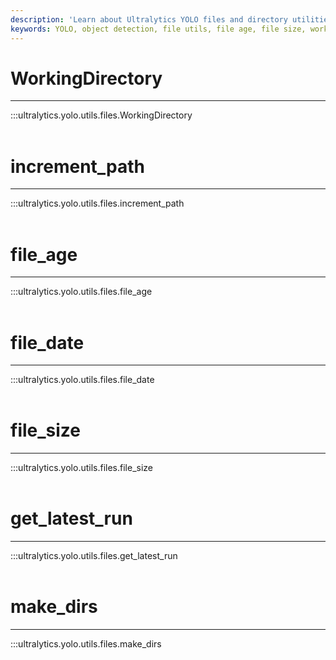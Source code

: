 ```yaml
---
description: 'Learn about Ultralytics YOLO files and directory utilities: WorkingDirectory, file_age, file_size, and make_dirs.'
keywords: YOLO, object detection, file utils, file age, file size, working directory, make directories, Ultralytics Docs
---
```


# WorkingDirectory
---
:::ultralytics.yolo.utils.files.WorkingDirectory
<br><br>

# increment_path
---
:::ultralytics.yolo.utils.files.increment_path
<br><br>

# file_age
---
:::ultralytics.yolo.utils.files.file_age
<br><br>

# file_date
---
:::ultralytics.yolo.utils.files.file_date
<br><br>

# file_size
---
:::ultralytics.yolo.utils.files.file_size
<br><br>

# get_latest_run
---
:::ultralytics.yolo.utils.files.get_latest_run
<br><br>

# make_dirs
---
:::ultralytics.yolo.utils.files.make_dirs
<br><br>